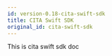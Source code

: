 ```yaml
---
id: version-0.18-cita-swift-sdk
title: CITA Swift SDK
original_id: cita-swift-sdk
---
```

This is cita swift sdk doc